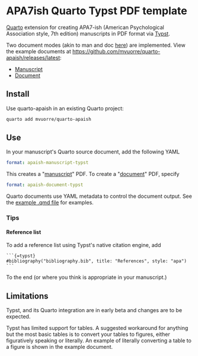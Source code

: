 # APA7ish Quarto Typst PDF template

[Quarto](https://quarto.org) extension for creating APA7-ish (American Psychological Association style, 7th edition) manuscripts in PDF format via [Typst](https://typst.app/docs).

Two document modes (akin to man and doc [here](https://mirror.lyrahosting.com/CTAN/macros/latex/contrib/apa7/apa7.pdf)) are implemented. View the example documents at <https://github.com/mvuorre/quarto-apaish/releases/latest>: 

- [Manuscript](https://github.com/mvuorre/quarto-apaish/releases/latest/download/example-manuscript.pdf)
- [Document](https://github.com/mvuorre/quarto-apaish/releases/latest/download/example-document.pdf)

## Install

Use quarto-apaish in an existing Quarto project:

```bash
quarto add mvuorre/quarto-apaish
```

## Use

In your manuscript's Quarto source document, add the following YAML

```yaml
format: apaish-manuscript-typst
```

This creates a "[manuscript]((https://github.com/mvuorre/quarto-apaish/releases/latest/download/example-manuscript.pdf))" PDF. To create a "[document](https://github.com/mvuorre/quarto-apaish/releases/latest/download/example-document.pdf)" PDF, specify

```yaml
format: apaish-document-typst
```

Quarto documents use YAML metadata to control the document output. See the [example .qmd file](https://github.com/mvuorre/quarto-apaish/blob/main/example.qmd) for examples.

### Tips

#### Reference list

To add a reference list using Typst's native citation engine, add

````
```{=typst} 
#bibliography("bibliography.bib", title: "References", style: "apa")
```
````

To the end (or where you think is appropriate in your manuscript.)

## Limitations

Typst, and its Quarto integration are in early beta and changes are to be expected. 

Typst has limited support for tables. A suggested workaround for anything but the most basic tables is to convert your tables to figures, either figuratively speaking or literally. An example of literally converting a table to a figure is shown in the example document.

